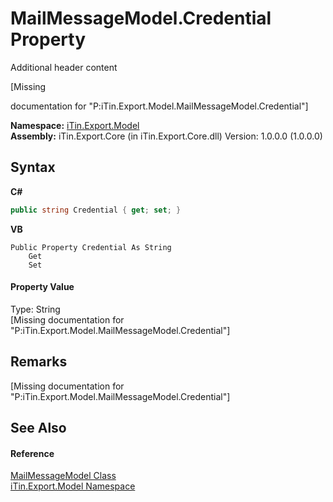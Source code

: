 # MailMessageModel.Credential Property 
Additional header content 

\[Missing <summary> documentation for "P:iTin.Export.Model.MailMessageModel.Credential"\]

**Namespace:**&nbsp;<a href="ef57ffcc-e95e-b212-5a46-9aa6f5a3511f">iTin.Export.Model</a><br />**Assembly:**&nbsp;iTin.Export.Core (in iTin.Export.Core.dll) Version: 1.0.0.0 (1.0.0.0)

## Syntax

**C#**<br />
``` C#
public string Credential { get; set; }
```

**VB**<br />
``` VB
Public Property Credential As String
	Get
	Set
```


#### Property Value
Type: String<br />\[Missing <value> documentation for "P:iTin.Export.Model.MailMessageModel.Credential"\]

## Remarks
\[Missing <remarks> documentation for "P:iTin.Export.Model.MailMessageModel.Credential"\]

## See Also


#### Reference
<a href="cadecb15-810c-f89c-f934-b20d7baf91b4">MailMessageModel Class</a><br /><a href="ef57ffcc-e95e-b212-5a46-9aa6f5a3511f">iTin.Export.Model Namespace</a><br />